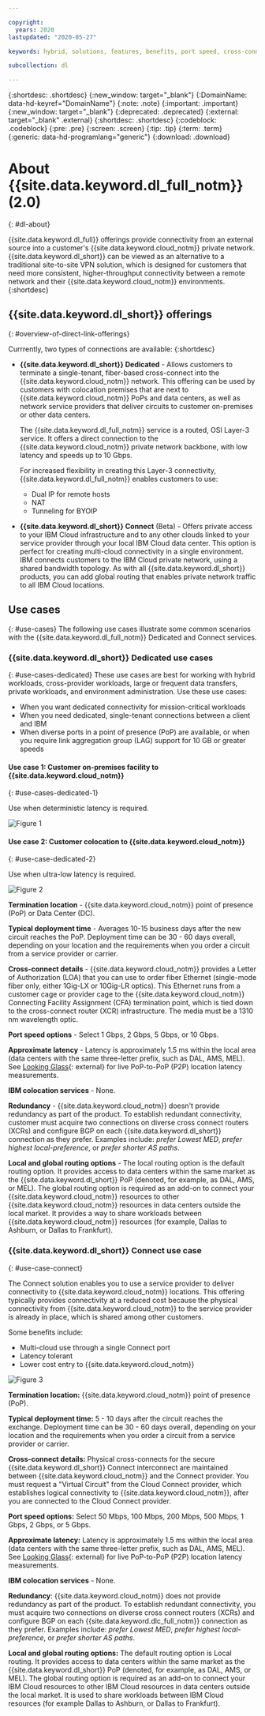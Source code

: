 ```yaml
---

copyright:
  years: 2020
lastupdated: "2020-05-27"

keywords: hybrid, solutions, features, benefits, port speed, cross-connect, use cases, latency, routing, options, colocation, interconnectivity

subcollection: dl

---
```


{:shortdesc: .shortdesc}
{:new_window: target="_blank"}
{:DomainName: data-hd-keyref="DomainName"}
{:note: .note}
{:important: .important}
{:new_window: target="_blank"}
{:deprecated: .deprecated}
{:external: target="_blank" .external}
{:shortdesc: .shortdesc}
{:codeblock: .codeblock}
{:pre: .pre}
{:screen: .screen}
{:tip: .tip}
{:term: .term}  
{:generic: data-hd-programlang="generic"}
{:download: .download}  

# About {{site.data.keyword.dl_full_notm}} (2.0)
{: #dl-about}

{{site.data.keyword.dl_full}} offerings provide connectivity from an external source into a customer's {{site.data.keyword.cloud_notm}} private network. {{site.data.keyword.dl_short}} can be viewed as an alternative to a traditional site-to-site VPN solution, which is designed for customers that need more consistent, higher-throughput connectivity between a remote network and their {{site.data.keyword.cloud_notm}} environments.
{:shortdesc}

## {{site.data.keyword.dl_short}} offerings
{: #overview-of-direct-link-offerings}

Currrently, two types of connections are available:
{:shortdesc}

* **{{site.data.keyword.dl_short}} Dedicated** - Allows customers to terminate a single-tenant, fiber-based cross-connect into the {{site.data.keyword.cloud_notm}} network. This offering can be used by customers with colocation premises that are next to {{site.data.keyword.cloud_notm}} PoPs and data centers, as well as network service providers that deliver circuits to customer on-premises or other data centers.

   The {{site.data.keyword.dl_full_notm}} service is a routed, OSI Layer-3 service. It offers a direct connection to the {{site.data.keyword.cloud_notm}} private network backbone, with low latency and speeds up to 10 Gbps.

  For increased flexibility in creating this Layer-3 connectivity, {{site.data.keyword.dl_full_notm}} enables customers to use:

   * Dual IP for remote hosts
   * NAT
   * Tunneling for BYOIP

* **{{site.data.keyword.dl_short}} Connect** (Beta) - Offers private access to your IBM Cloud infrastructure and to any other clouds linked to your service provider through your local IBM Cloud data center. This option is perfect for creating multi-cloud connectivity in a single environment. IBM connects customers to the IBM Cloud private network, using a shared bandwidth topology. As with all {{site.data.keyword.dl_short}} products, you can add global routing that enables private network traffic to all IBM Cloud locations.

## Use cases
{: #use-cases}
The following use cases illustrate some common scenarios with the {{site.data.keyword.dl_full_notm}} Dedicated and Connect services.

### {{site.data.keyword.dl_short}} Dedicated use cases
{: #use-cases-dedicated}
These use cases are best for working with hybrid workloads, cross-provider workloads, large or frequent data transfers, private workloads, and environment administration. Use these use cases:

* When you want dedicated connectivity for mission-critical workloads
* When you need dedicated, single-tenant connections between a client and IBM
* When diverse ports in a point of presence (PoP) are available, or when you require link aggregation group (LAG) support for 10 GB or greater speeds

#### Use case 1: Customer on-premises facility to {{site.data.keyword.cloud_notm}}
{: #use-cases-dedicated-1}

Use when deterministic latency is required.

![Figure 1](/images/direct-link-dedicated.png)

#### Use case 2: Customer colocation to {{site.data.keyword.cloud_notm}}
{: #use-case-dedicated-2}

Use when ultra-low latency is required.

![Figure 2](/images/dedicated-model-colo.png)

**Termination location** - {{site.data.keyword.cloud_notm}} point of presence (PoP) or Data Center (DC).

**Typical deployment time** - Averages 10-15 business days after the new circuit reaches the PoP. Deployment time can be 30 - 60 days overall, depending on your location and the requirements when you order a circuit from a service provider or carrier.

**Cross-connect details** - {{site.data.keyword.cloud_notm}} provides a Letter of Authorization (LOA) that you can use to order fiber Ethernet (single-mode fiber only, either 1Gig-LX or 10Gig-LR optics). This Ethernet runs from a customer cage or provider cage to the {{site.data.keyword.cloud_notm}} Connecting Facility Assignment (CFA) termination point, which is tied down to the cross-connect router (XCR) infrastructure. The media must be a 1310 nm wavelength optic.

**Port speed options** - Select 1 Gbps, 2 Gbps, 5 Gbps, or 10 Gbps.

**Approximate latency** - Latency is approximately 1.5 ms within the local area (data centers with the same three-letter prefix, such as DAL, AMS, MEL). See [Looking Glass](http://lg.softlayer.com/){: external} for live PoP-to-PoP (P2P) location latency measurements.

**IBM colocation services** - None.

**Redundancy** - {{site.data.keyword.cloud_notm}} doesn't provide redundancy as part of the product. To establish redundant connectivity, customer must acquire two connections on diverse cross connect routers (XCRs) and configure BGP on each {{site.data.keyword.dl_short}} connection as they prefer. Examples include: _prefer Lowest MED_, _prefer highest local-preference_, or _prefer shorter AS paths_.

**Local and global routing options** - The local routing option is the default routing option. It provides access to data centers within the same market as the {{site.data.keyword.dl_short}} PoP (denoted, for example, as DAL, AMS, or MEL). The global routing option is required as an add-on to connect your {{site.data.keyword.cloud_notm}} resources to other {{site.data.keyword.cloud_notm}} resources in data centers outside the local market. It provides a way to share workloads between {{site.data.keyword.cloud_notm}} resources (for example, Dallas to Ashburn, or Dallas to Frankfurt).

### {{site.data.keyword.dl_short}} Connect use case
{: #use-case-connect}

The Connect solution enables you to use a service provider to deliver connectivity to {{site.data.keyword.cloud_notm}} locations. This offering typically provides connectivity at a reduced cost because the physical connectivity from {{site.data.keyword.cloud_notm}} to the service provider is already in place, which is shared among other customers.

Some benefits include:

* Multi-cloud use through a single Connect port
* Latency tolerant
* Lower cost entry to {{site.data.keyword.cloud_notm}}

![Figure 3](/images/Direct-Link-Connect.png)

**Termination location:** {{site.data.keyword.cloud_notm}} point of presence (PoP).

**Typical deployment time:** 5 - 10 days after the circuit reaches the exchange. Deployment time can be 30 - 60 days overall, depending on your location and the requirements when you order a circuit from a service provider or carrier.

**Cross-connect details:** Physical cross-connects for the secure {{site.data.keyword.dl_short}} Connect interconnect are maintained between {{site.data.keyword.cloud_notm}} and the Connect provider. You must request a "Virtual Circuit" from the Cloud Connect provider, which establishes logical connectivity to {{site.data.keyword.cloud_notm}}, after you are connected to the Cloud Connect provider.

**Port speed options:** Select 50 Mbps, 100 Mbps, 200 Mbps, 500 Mbps, 1 Gbps, 2 Gbps, or 5 Gbps.

**Approximate latency:** Latency is approximately 1.5 ms within the local area (data centers with the same three-letter prefix, such as DAL, AMS, MEL). See [Looking Glass](http://lg.softlayer.com/){: external} for live PoP-to-PoP (P2P) location latency measurements.

**IBM colocation services** - None.

**Redundancy**: {{site.data.keyword.cloud_notm}} does not provide redundancy as part of the product. To establish redundant connectivity, you must acquire two connections on diverse cross connect routers (XCRs) and configure BGP on each {{site.data.keyword.dlc_full_notm}} connection as they prefer. Examples include: _prefer Lowest MED_, _prefer highest local-preference_, or _prefer shorter AS paths_.

**Local and global routing options:** The default routing option is Local routing. It provides access to data centers within the same market as the {{site.data.keyword.dl_short}} PoP (denoted, for example, as DAL, AMS, or MEL). The global routing option is required as an add-on to connect your IBM Cloud resources to other IBM Cloud resources in data centers outside the local market. It is used to share workloads between IBM Cloud resources (for example Dallas to Ashburn, or Dallas to Frankfurt).
